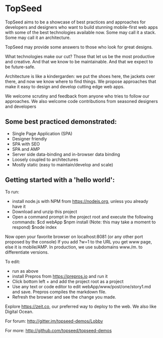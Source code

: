 # TopSeed

TopSeed aims to be a showcase of best practices and approaches for developers and designers
who want to build stunning mobile-first web apps with some of the best technologies
available now. Some may call it a stack. Some may call it an architecture. 

TopSeed may provide some answers to those 
who look for great designs.

What technologies make our cut? Those that let us be the most
productive and creative. And that we know to be maintainable. And that we expect 
to be future-safe.

Architecture is like a kindergarden: we put the shoes here, the jackets over there,
and now we know where to find things. We propose approaches that make it easy
to design and develop cutting edge web apps.

We welcome scrutiny and feedback from anyone who tries to follow our approaches. 
We also welcome code contributions from seasoned designers and developers

## Some best practiced demonstrated:
- Single Page Application (SPA)
- Designer friendly
- SPA with SEO
- SPA and AMP
- Server side data-binding and in-browser data binding
- Loosely coupled to architectures
- Mostly static (easy to maintain/develop and scale)


## Getting started with a 'hello world':

To run:
- install node.js with NPM from https://nodejs.org, unless you already have it
- Download and unzip this project
- Open a command prompt in the project root and execute the following commands:
$cd webApp
$npm install (Note: this may take a moment to respond)
$node index

Now open your favorite browser on localhost:8081 (or any other port proposed by the console)
If you add ?w=1 to the URL you get www page, else it is mobile/AMP. In production, we use subdomains www./m.
to differentiate versions.

To edit:
- run as above
- install Prepros from https://prepros.io and run it
- Click bottom left + and add the project root as a project
- Use any text or code editor to edit webApp/www/post/one/story1.md and save. Prepros compiles the markdown file.
- Refresh the browser and see the change you made.

Explore https://zeit.co, our preferred way to deploy to the web. We also like Digital Ocean.

For forum: http://gitter.im/topseed-demos/Lobby

For more: http://github.com/topseed/topseed-demos
